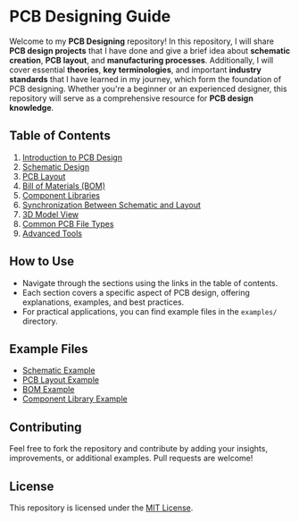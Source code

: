 # PCB Designing Guide

Welcome to my **PCB Designing** repository! In this repository, I will share **PCB design projects** that I have done and give a brief idea about **schematic creation**, **PCB layout**, and **manufacturing processes**. Additionally, I will cover essential **theories**, **key terminologies**, and important **industry standards** that I have learned in my journey, which form the foundation of PCB designing. Whether you're a beginner or an experienced designer, this repository will serve as a comprehensive resource for **PCB design knowledge**.

## Table of Contents
1. [Introduction to PCB Design](1_introduction_to_pcb_design.md)
2. [Schematic Design](2_schematic_design.md)
3. [PCB Layout](3_pcb_layout.md)
4. [Bill of Materials (BOM)](4_bom.md)
5. [Component Libraries](5_component_libraries.md)
6. [Synchronization Between Schematic and Layout](6_synchronization.md)
7. [3D Model View](7_3d_model_view.md)
8. [Common PCB File Types](8_common_file_types.md)
9. [Advanced Tools](9_advanced_tools.md)

## How to Use
- Navigate through the sections using the links in the table of contents.
- Each section covers a specific aspect of PCB design, offering explanations, examples, and best practices.
- For practical applications, you can find example files in the `examples/` directory.

## Example Files
- [Schematic Example](examples/schematic_example.sch)
- [PCB Layout Example](examples/pcb_layout_example.pcb)
- [BOM Example](examples/bom_example.csv)
- [Component Library Example](examples/component_library_example.lib)

## Contributing
Feel free to fork the repository and contribute by adding your insights, improvements, or additional examples. Pull requests are welcome!

## License
This repository is licensed under the [MIT License](LICENSE).
